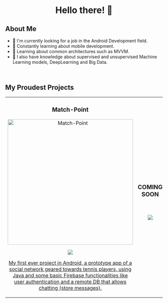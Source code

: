 <h1 align="center">Hello there! 👋</h1>

## About Me

- 🔭 I'm currently looking for a job in the Android Development field. 
- 📲 Constantly learning about mobile development.
- 🌱 Learning about common architectures such as MVVM.
- 📝 I also have knowledge about supervised and unsupervised Machine Learning models, DeepLearning and Big Data.
<br>

## My Proudest Projects
<table>
<tr>
<td width="50%">
<h3 align="center">Match-Point</h3>
<div align="center">
<a href="https://github.com/BertoAlv/Match-Point" target="_blank"><img src="https://i.imgur.com/ZkdSinv.png" width="400" alt="Match-Point"></a>
<p>
<a href="https://github.com/BertoAlv/Match-Point" target="_blank">
<img src="https://img.shields.io/badge/Project-ff9?style=for-the-badge&logo=github&logoColor=black">
</p>
<p>My first ever project in Android, a prototype app of a social network geared towards tennis players, using Java and some basic Firebase functionalities like user authentication and a remote DB that allows chatting (store messages).</p>
</div>
                                                                                      
</td>

<td width="50%">
               <br>
<h3 align="center">COMING SOON</h3>
<div align="center">                                       
<br>
<p>
<a href="" target="_blank">
<img src="https://img.shields.io/badge/Project-80ffaa?style=for-the-badge&logo=github&logoColor=black">
</a>
</p>
</div>                                                             
</table>                                                                                 
</div>
<br>
